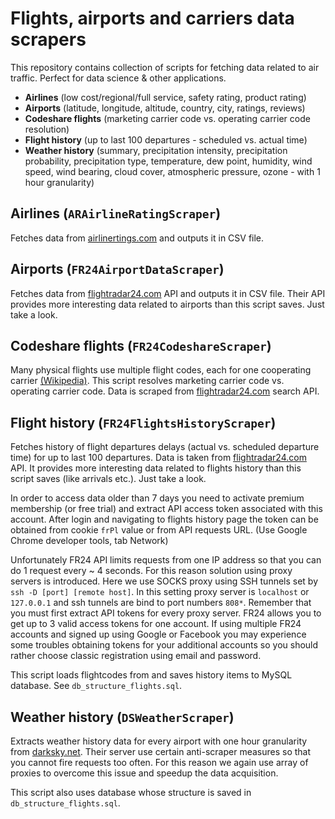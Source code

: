 Flights, airports and carriers data scrapers
============================================

This repository contains collection of scripts for fetching data related to air traffic. Perfect for data science & other applications.

- **Airlines** (low cost/regional/full service, safety rating, product rating)
- **Airports** (latitude, longitude, altitude, country, city, ratings, reviews)
- **Codeshare flights** (marketing carrier code vs. operating carrier code resolution)
- **Flight history** (up to last 100 departures - scheduled vs. actual time)
- **Weather history** (summary, precipitation intensity, precipitation probability, precipitation type, temperature, dew point, humidity, wind speed, wind bearing, cloud cover, atmospheric pressure, ozone - with 1 hour granularity)

Airlines (`ARAirlineRatingScraper`)
-----------------------------------

Fetches data from [airlinertings.com](http://airlinertings.com) and outputs it in CSV file.

Airports (`FR24AirportDataScraper`)
-----------------------------------

Fetches data from [flightradar24.com](http://flightradar24.com) API and outputs it in CSV file. Their API provides more interesting data related to airports than this script saves. Just take a look.

Codeshare flights (`FR24CodeshareScraper`)
------------------------------------------

Many physical flights use multiple flight codes, each for one cooperating carrier [(Wikipedia)](https://en.wikipedia.org/wiki/Codeshare_agreement). This script resolves marketing carrier code vs. operating carrier code. Data is scraped from [flightradar24.com](http://flightradar24.com) search API.

Flight history (`FR24FlightsHistoryScraper`)
--------------------------------------------

Fetches history of flight departures delays (actual vs. scheduled departure time) for up to last 100 departures. Data is taken from [flightradar24.com](http://flightradar24.com) API. It provides more interesting data related to flights history than this script saves (like arrivals etc.). Just take a look.

In order to access data older than 7 days you need to activate premium membership (or free trial) and extract API access token associated with this account. After login and navigating to flights history page the token can be obtained from cookie `frPl` value or from API requests URL. (Use Google Chrome developer tools, tab Network)

Unfortunately FR24 API limits requests from one IP address so that you can do 1 request every ~ 4 seconds. For this reason solution using proxy servers is introduced. Here we use SOCKS proxy using SSH tunnels set by `ssh -D [port] [remote host]`. In this setting proxy server is `localhost` or `127.0.0.1` and ssh tunnels are bind to port numbers `808*`. Remember that you must first extract API tokens for every proxy server. FR24 allows you to get up to 3 valid access tokens for one account. If using multiple FR24 accounts and signed up using Google or Facebook you may experience some troubles obtaining tokens for your additional accounts so you should rather choose classic registration using email and password.

This script loads flightcodes from and saves history items to MySQL database. See `db_structure_flights.sql`.

Weather history (`DSWeatherScraper`)
------------------------------------

Extracts weather history data for every airport with one hour granularity from [darksky.net](http://darksky.net). Their server use certain anti-scraper measures so that you cannot fire requests too often. For this reason we again use array of proxies to overcome this issue and speedup the data acquisition.

This script also uses database whose structure is saved in `db_structure_flights.sql`.